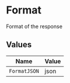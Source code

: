 # Format

Format of the response


## Values

| Name         | Value        |
| ------------ | ------------ |
| `FormatJSON` | json         |